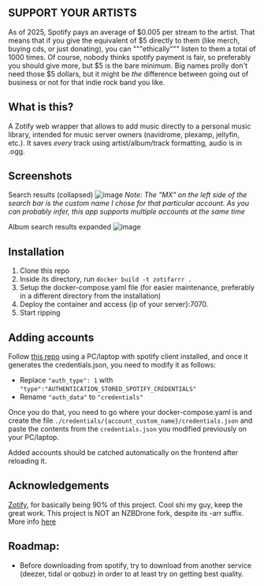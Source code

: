 ## SUPPORT YOUR ARTISTS

As of 2025, Spotify pays an average of $0.005 per stream to the artist. That means that if you give the equivalent of $5 directly to them (like merch, buying cds, or just donating), you can """ethically""" listen to them a total of 1000 times. Of course, nobody thinks spotify payment is fair, so preferably you should give more, but $5 is the bare minimum. Big names prolly don't need those $5 dollars, but it might be _the_ difference between going out of business or not for that indie rock band you like.

## What is this?

A Zotify web wrapper that allows to add music directly to a personal music library, intended for music server owners (navidrome, plexamp, jellyfin, etc.). It saves _every_ track using artist/album/track formatting, audio is in .ogg.

## Screenshots

Search results (collapsed)
![image](https://github.com/user-attachments/assets/6e6d19b0-8fe8-4cdb-99f9-de417bace6b6)
_Note: The "MX" on the left side of the search bar is the custom name I chose for that particular account. As you can probably infer, this app supports multiple accounts at the same time_

Album search results expanded
![image](https://github.com/user-attachments/assets/513f619f-7b07-4988-bd03-8223277bd2e3)

## Installation

1. Clone this repo
2. Inside its directory, run `docker build -t zotifarrr .`
3. Setup the docker-compose.yaml file (for easier maintenance, preferably in a different directory from the installation)
4. Deploy the container and access {ip of your server}:7070.
5. Start ripping

## Adding accounts

Follow [this repo](https://github.com/dspearson/librespot-auth?tab=readme-ov-file) using a PC/laptop with spotify client installed, and once it generates the credentials.json, you need to modify it as follows:

- Replace `"auth_type": 1` with `"type":"AUTHENTICATION_STORED_SPOTIFY_CREDENTIALS"`
- Rename `"auth_data"` to `"credentials"` 

Once you do that, you need to go where your docker-compose.yaml is and create the file `./credentials/{account_custom_name}/credentials.json` and paste the contents from the `credentials.json` you modified previously on your PC/laptop. 

Added accounts should be catched automatically on the frontend after reloading it.

## Acknowledgements

[Zotify](https://github.com/zotify-dev/zotify), for basically being 90% of this project. Cool shi my guy, keep the great work.
This project is NOT an NZBDrone fork, despite its -arr suffix. More info [here](https://www.reddit.com/r/radarr/comments/hbwnb2/a_list_of_all_companion_tools_and_software/)

## Roadmap:

* Before downloading from spotify, try to download from another service (deezer, tidal or qobuz) in order to at least try on getting best quality.
